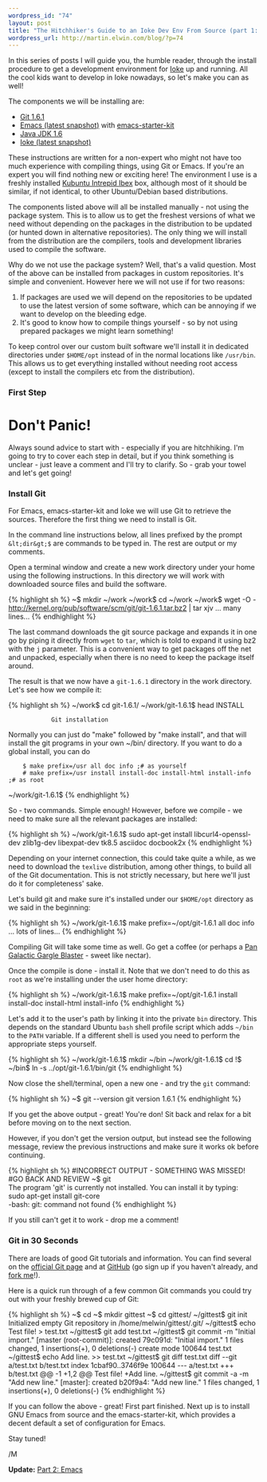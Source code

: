 ```yaml
--- 
wordpress_id: "74"
layout: post
title: "The Hitchhiker's Guide to an Ioke Dev Env From Source (part 1: Git)"
wordpress_url: http://martin.elwin.com/blog/?p=74
---
```

In this series of posts I will guide you, the humble reader, through the install procedure to get a development environment for <a href="http://ioke.org/">Ioke</a> up and running. All the cool kids want to develop in Ioke nowadays, so let's make you can as well!

The components we will be installing are:

<ul>
	<li><a href="http://git-scm.com/">Git 1.6.1</a></li>
	<li><a href="http://www.gnu.org/software/emacs/">Emacs (latest snapshot)</a> with <a href="http://github.com/technomancy/emacs-starter-kit/tree/master">emacs-starter-kit</a></li>
	<li><a href="http://java.sun.com/">Java JDK 1.6</a></li>
	<li><a href="http://ioke.org/">Ioke (latest snapshot)</a></li>
</ul>

These instructions are written for a non-expert who might not have too much experience with compiling things, using Git or Emacs. If you're an expert you will find nothing new or exciting here! The environment I use is a freshly installed <a href="http://www.kubuntu.org/">Kubuntu Intrepid Ibex</a> box, although most of it should be similar, if not identical, to other Ubuntu/Debian based distributions.

The components listed above will all be installed manually - not using the package system. This is to allow us to get the freshest versions of what we need without depending on the packages in the distribution to be updated (or hunted down in alternative repositories). The only thing we will install from the distribution are the compilers, tools and development libraries used to compile the software.

Why do we not use the package system? Well, that's a valid question. Most of the above can be installed from packages in custom repositories. It's simple and convenient. However here we will not use if for two reasons:
<ol>
	<li>If packages are used we will depend on the repositories to be updated to use the latest version of some software, which can be annoying if we want to develop on the bleeding edge.</li>
	<li>It's good to know how to compile things yourself - so by not using prepared packages we might learn something!</li>
</ol>

To keep control over our custom built software we'll install it in dedicated directories under `$HOME/opt` instead of in the normal locations like `/usr/bin`. This allows us to get everything installed without needing root access (except to install the compilers etc from the distribution).

### First Step

# Don't Panic!

Always sound advice to start with - especially if you are hitchhiking. I'm going to try to cover each step in detail, but if you think something is unclear - just leave a comment and I'll try to clarify. So - grab your towel and let's get going!

### Install Git

For Emacs, emacs-starter-kit and Ioke we will use Git to retrieve the sources. Therefore the first thing we need to install is Git.

In the command line instructions below, all lines prefixed by the prompt `&lt;dir&gt;$` are commands to be typed in. The rest are output or my comments.

Open a terminal window and create a new work directory under your home using the following instructions. In this directory we will work with downloaded source files and build the software.

{% highlight sh %}
~$ mkdir ~/work
~/work$ cd ~/work
~/work$ wget -O - http://kernel.org/pub/software/scm/git/git-1.6.1.tar.bz2 | tar xjv
... many lines...
{% endhighlight %}

The last command downloads the git source package and expands it in one go by piping it directly from `wget` to `tar`, which is told to expand it using bz2 with the `j` parameter. This is a convenient way to get packages off the net and unpacked, especially when there is no need to keep the package itself around.

The result is that we now have a `git-1.6.1` directory in the work directory. Let's see how we compile it:

{% highlight sh %}
~/work$ cd git-1.6.1/
~/work/git-1.6.1$ head INSTALL

                Git installation

Normally you can just do "make" followed by "make install", and that
will install the git programs in your own ~/bin/ directory.  If you want
to do a global install, you can do

        $ make prefix=/usr all doc info ;# as yourself
        # make prefix=/usr install install-doc install-html install-info ;# as root

~/work/git-1.6.1$
{% endhighlight %}

So - two commands. Simple enough! However, before we compile - we need to make sure all the relevant packages are installed:

{% highlight sh %}
~/work/git-1.6.1$ sudo apt-get install libcurl4-openssl-dev zlib1g-dev libexpat-dev tk8.5 asciidoc docbook2x
{% endhighlight %}

Depending on your internet connection, this could take quite a while, as we need to download the `texlive` distribution, among other things, to build all of the Git documentation. This is not strictly necessary, but here we'll just do it for completeness' sake.

Let's build git and make sure it's installed under our `$HOME/opt` directory as we said in the beginning:

{% highlight sh %}
~/work/git-1.6.1$ make prefix=~/opt/git-1.6.1 all doc info
... lots of lines...
{% endhighlight %}

Compiling Git will take some time as well. Go get a coffee (or perhaps a <a href="http://en.wikibooks.org/wiki/Bartending/Cocktails/Pan_Galactic_Gargle_Blaster">Pan Galactic Gargle Blaster</a> - sweet like nectar).

Once the compile is done - install it. Note that we don't need to do this as `root` as we're installing under the user home directory:

{% highlight sh %}
~/work/git-1.6.1$ make prefix=~/opt/git-1.6.1 install install-doc install-html install-info
{% endhighlight %}

Let's add it to the user's path by linking it into the private `bin` directory. This depends on the standard Ubuntu `bash` shell profile script which adds `~/bin` to the `PATH` variable. If a different shell is used you need to perform the appropriate steps yourself.

{% highlight sh %}
~/work/git-1.6.1$ mkdir ~/bin
~/work/git-1.6.1$ cd !$
~/bin$ ln -s ../opt/git-1.6.1/bin/git
{% endhighlight %}

Now close the shell/terminal, open a new one - and try the `git` command:

{% highlight sh %}
~$ git --version
git version 1.6.1
{% endhighlight %}

If you get the above output - great! You're don! Sit back and relax for a bit before moving on to the next section.

However, if you don't get the version output, but instead see the following message, review the previous instructions and make sure it works ok before continuing.

{% highlight sh %}
#INCORRECT OUTPUT - SOMETHING WAS MISSED!
#GO BACK AND REVIEW
~$ git                                                                                                                                                                                        
The program 'git' is currently not installed.  You can install it by typing:                                                                                                                  
sudo apt-get install git-core                                                                                                                                                                 
-bash: git: command not found
{% endhighlight %}

If you still can't get it to work - drop me a comment!

### Git in 30 Seconds

There are loads of good Git tutorials and information. You can find several on the <a href="http://git-scm.com/documentation">official Git page</a> and at <a href="http://github.com/guides/home">GitHub</a> (go sign up if you haven't already, and <a href="http://github.com/melwin">fork me</a>!).

Here is a quick run through of a few common Git commands you could try out with your freshly brewed cup of Git:

{% highlight sh %}
~$ cd
~$ mkdir gittest
~$ cd gittest/
~/gittest$ git init
Initialized empty Git repository in /home/melwin/gittest/.git/
~/gittest$ echo Test file! > test.txt
~/gittest$ git add test.txt
~/gittest$ git commit -m "Initial import."
[master (root-commit)]: created 79c091d: "Initial import."
 1 files changed, 1 insertions(+), 0 deletions(-)
 create mode 100644 test.txt
~/gittest$ echo Add line. >> test.txt
~/gittest$ git diff test.txt
diff --git a/test.txt b/test.txt
index 1cbaf90..3746f9e 100644
--- a/test.txt
+++ b/test.txt
@@ -1 +1,2 @@
 Test file!
+Add line.
~/gittest$ git commit -a -m "Add new line."
[master]: created b20f9a4: "Add new line."
 1 files changed, 1 insertions(+), 0 deletions(-)
{% endhighlight %}

If you can follow the above - great! First part finished. Next up is to install GNU Emacs from source and the emacs-starter-kit, which provides a decent default a set of configuration for Emacs.

Stay tuned!

/M

<strong>Update:</strong> <a href="http://martin.elwin.com/blog/2009/01/the-hitchhikers-guide-to-an-ioke-dev-env-from-source-part-2/">Part 2: Emacs</a>
